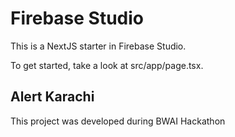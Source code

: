 # Firebase Studio

This is a NextJS starter in Firebase Studio.

To get started, take a look at src/app/page.tsx.

## Alert Karachi 
This project was developed during BWAI Hackathon 